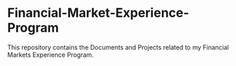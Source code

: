 # Financial-Market-Experience-Program

This repository contains the Documents and Projects related to my Financial Markets Experience Program.
